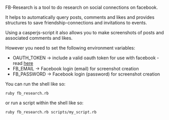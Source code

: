 FB-Research is a tool to do research on social connections on facebook.

It helps to automatically query posts, comments and likes and provides
structures to save friendship-connections and invitations to events.

Using a casperjs-script it also allows you to make screenshots of posts and
associated comments and likes.

However you need to set the following environment variables:

* OAUTH_TOKEN -> include a valid oauth token for use with facebook - read [here](http://stackoverflow.com/questions/12168452/long-lasting-fb-access-token-for-server-to-pull-fb-page-info/21927690#21927690)
* FB_EMAIL -> Facebook login (email) for screenshot creation
* FB_PASSWORD -> Facebook login (password) for screenshot creation

You can run the shell like so:

`ruby fb_research.rb`


or run a script within the shell like so:

`ruby fb_research.rb scripts/my_script.rb`
